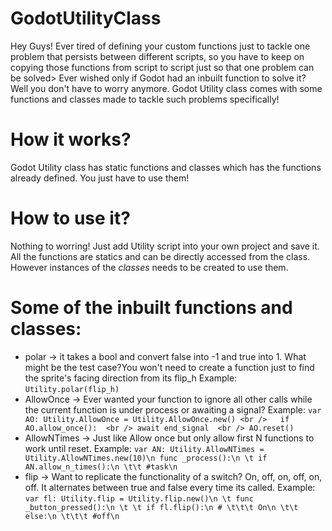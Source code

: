 # GodotUtilityClass
Hey Guys! Ever tired of defining your custom functions just to tackle one problem that persists between different scripts, so you have to keep on copying those functions from script to script just so that one problem can be solved> Ever wished only if Godot had an inbuilt function to solve it? Well you don't have to worry anymore. Godot Utility class comes with some functions and classes made to tackle such problems specifically!   

# How it works?
Godot Utility class has static functions and classes which has the functions already defined. You just have to use them!

# How to use it?
Nothing to worring! Just add Utility script into your own project and save it. All the functions are statics and can be directly accessed from the class. However instances of the *classes* needs to be created to use them.

# Some of the inbuilt functions and classes:
* polar -> it takes a bool and convert false into -1 and true into 1. What might be the test case?You won't need to create a function just to find the sprite's facing direction from its flip_h
  Example: `Utility.polar(flip_h)`
* AllowOnce -> Ever wanted your function to ignore all other calls while the current function is under process or awaiting a signal?
  Example: `var AO: Utility.AllowOnce = Utility.AllowOnce.new() <br />  
            if AO.allow_once():  <br />
              await end_signal  <br />
              AO.reset()`
* AllowNTimes -> Just like Allow once but only allow first N functions to work until reset.
  Example: `var AN: Utility.AllowNTimes = Utility.AllowNTimes.new(10)\n
           func _process():\n
             \t if AN.allow_n_times():\n
                \t\t #task\n`
* flip -> Want to replicate the functionality of a switch? On, off, on, off, on, off. It alternates between true and false every time its called.
Example: `var fl: Utility.flip = Utility.flip.new()\n
          \t func _button_pressed():\n
             \t \t if fl.flip():\n
                # \t\t\t On\n
             \t\t else:\n
                \t\t\t #off\n`
